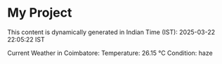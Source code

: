 # My Project

This content is dynamically generated in Indian Time (IST): 2025-03-22 22:05:22 IST


Current Weather in Coimbatore:
Temperature: 26.15 °C
Condition: haze
